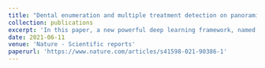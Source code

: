 ```yaml
---
title: "Dental enumeration and multiple treatment detection on panoramic X-rays using deep learning"
collection: publications
excerpt: 'In this paper, a new powerful deep learning framework, named as DENTECT, is developed in order to instantly detect five different dental treatment approaches and simultaneously number the dentition based on the FDI notation on panoramic X-ray images. This makes DENTECT the first system that focuses on identification of multiple dental treatments; namely periapical lesion therapy, fillings, root canal treatment (RCT), surgical extraction, and conventional extraction all of which are accurately located within their corresponding borders and tooth numbers. Although DENTECT is trained on only 1005 images, the annotations supplied by experts provide satisfactory results for both treatment and enumeration detection. This framework carries out enumeration with an average precision (AP) score of 89.4% and performs treatment identification with a 59.0% AP score. Clinically, DENTECT is a practical and adoptable tool that accelerates the process of treatment planning with a level of accuracy which could compete with that of dental clinicians.'
date: 2021-06-11
venue: 'Nature - Scientific reports'
paperurl: 'https://www.nature.com/articles/s41598-021-90386-1'
---
```



